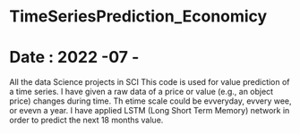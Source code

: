 # TimeSeriesPrediction_Economicy
# Date : 2022 -07 -
All the data Science projects in SCI
This code is used for value prediction of a time series.
I have given a raw data of a price or value (e.g., an object price) changes during time. Th etime scale could be evveryday, evvery wee, or evevn a year.
I have applied LSTM (Long Short Term Memory) network in order to predict the next 18 months value.

